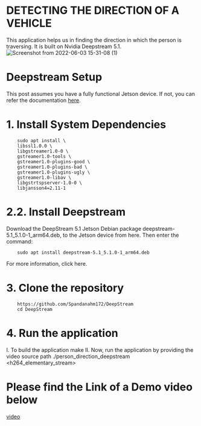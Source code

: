 # DETECTING THE DIRECTION OF A VEHICLE
This application helps us in finding the direction in which the person is traversing. It is built on Nvidia Deepstream 5.1.
![Screenshot from 2022-06-03 15-31-08 (1)](https://user-images.githubusercontent.com/48898785/171843719-ae460ee2-0b64-4fff-8b08-722a863711a3.png)

# Deepstream Setup
This post assumes you have a fully functional Jetson device. If not, you can refer the documentation [here](https://docs.nvidia.com/jetson/jetpack/install-jetpack/index.html).
# 1. Install System Dependencies

        sudo apt install \
        libssl1.0.0 \
        libgstreamer1.0-0 \
        gstreamer1.0-tools \
        gstreamer1.0-plugins-good \
        gstreamer1.0-plugins-bad \
        gstreamer1.0-plugins-ugly \
        gstreamer1.0-libav \
        libgstrtspserver-1.0-0 \
        libjansson4=2.11-1
# 2.2. Install Deepstream
Download the DeepStream 5.1 Jetson Debian package deepstream-5.1_5.1.0-1_arm64.deb, to the Jetson device from here. Then enter the command:

        sudo apt install deepstream-5.1_5.1.0-1_arm64.deb
For more information, click here.
# 3. Clone the repository
        https://github.com/Spandanahm172/DeepStream
        cd DeepStream
# 4. Run the application
I. To build the application
        make
II. Now, run the application by providing the video source path
        ./person_direction_deepstream <h264_elementary_stream>
# Please find the Link of a Demo video below
[video](https://youtu.be/JuYdXGB2WiU)
